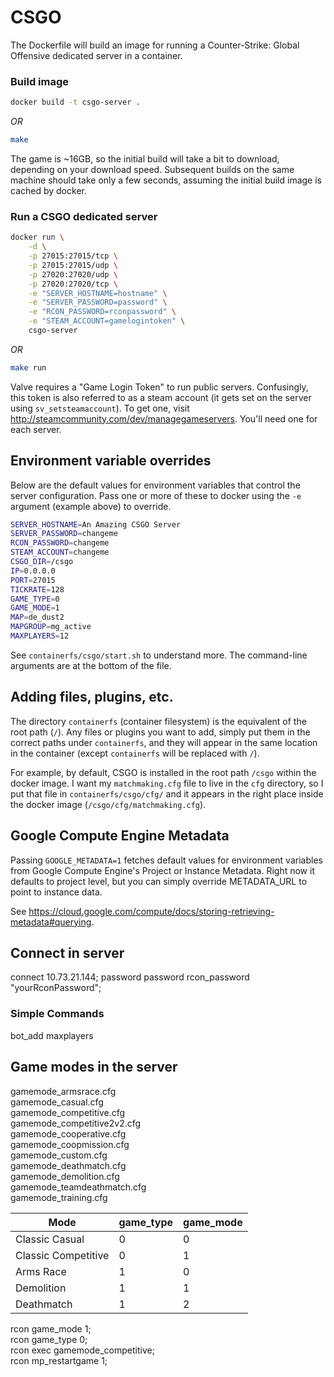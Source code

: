 # CSGO

The Dockerfile will build an image for running a Counter-Strike: Global Offensive dedicated server in a container.

### Build image

```bash
docker build -t csgo-server .
```

_OR_

```bash
make
```

The game is ~16GB, so the initial build will take a bit to download, depending on your download speed. Subsequent builds on the same machine should take only a few seconds, assuming the initial build image is cached by docker.

### Run a CSGO dedicated server

```bash
docker run \
	-d \
	-p 27015:27015/tcp \
	-p 27015:27015/udp \
	-p 27020:27020/udp \
	-p 27020:27020/tcp \
	-e "SERVER_HOSTNAME=hostname" \
	-e "SERVER_PASSWORD=password" \
	-e "RCON_PASSWORD=rconpassword" \
	-e "STEAM_ACCOUNT=gamelogintoken" \
	csgo-server
```

_OR_

```bash
make run
```

Valve requires a "Game Login Token" to run public servers. Confusingly, this token is also referred to as a steam account (it gets set on the server using `sv_setsteamaccount`). To get one, visit http://steamcommunity.com/dev/managegameservers. You'll need one for each server.

## Environment variable overrides

Below are the default values for environment variables that control the server configuration. Pass one or more of these to docker using the `-e` argument (example above) to override.

```bash
SERVER_HOSTNAME=An Amazing CSGO Server
SERVER_PASSWORD=changeme
RCON_PASSWORD=changeme
STEAM_ACCOUNT=changeme
CSGO_DIR=/csgo
IP=0.0.0.0
PORT=27015
TICKRATE=128
GAME_TYPE=0
GAME_MODE=1
MAP=de_dust2
MAPGROUP=mg_active
MAXPLAYERS=12
```

See `containerfs/csgo/start.sh` to understand more. The command-line arguments are at the bottom of the file.

## Adding files, plugins, etc.

The directory `containerfs` (container filesystem) is the equivalent of the root path (`/`). Any files or plugins you want to add, simply put them in the correct paths under `containerfs`, and they will appear in the same location in the container (except `containerfs` will be replaced with `/`).

For example, by default, CSGO is installed in the root path `/csgo` within the docker image. I want my `matchmaking.cfg` file to live in the `cfg` directory, so I put that file in `containerfs/csgo/cfg/` and it appears in the right place inside the docker image (`/csgo/cfg/matchmaking.cfg`).

## Google Compute Engine Metadata

Passing `GOOGLE_METADATA=1` fetches default values for environment variables from Google Compute Engine's Project or Instance Metadata. Right now it defaults to project level, but you can simply override METADATA_URL to point to instance data.

See https://cloud.google.com/compute/docs/storing-retrieving-metadata#querying.

## Connect in server
connect 10.73.21.144; password password
rcon_password "yourRconPassword"; 

### Simple Commands
bot_add
maxplayers

## Game modes in the server
gamemode_armsrace.cfg          
gamemode_casual.cfg          
gamemode_competitive.cfg          
gamemode_competitive2v2.cfg          
gamemode_cooperative.cfg          
gamemode_coopmission.cfg          
gamemode_custom.cfg          
gamemode_deathmatch.cfg          
gamemode_demolition.cfg          
gamemode_teamdeathmatch.cfg          
gamemode_training.cfg          


| Mode                | game_type | game_mode |
|---------------------|-----------|-----------|
| Classic Casual      | 0         | 0         |
| Classic Competitive | 0         | 1         |
| Arms Race           | 1         | 0         |
| Demolition          | 1         | 1         |
| Deathmatch          | 1         | 2         |

rcon game_mode 1;          
rcon game_type 0;          
rcon exec gamemode_competitive;          
rcon mp_restartgame 1;          
